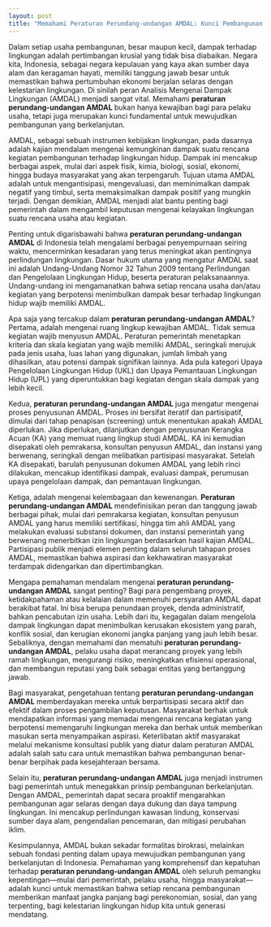 ```yaml
---
layout: post
title: "Memahami Peraturan Perundang-undangan AMDAL: Kunci Pembangunan Berkelanjutan"
---
```


Dalam setiap usaha pembangunan, besar maupun kecil, dampak terhadap lingkungan adalah pertimbangan krusial yang tidak bisa diabaikan. Negara kita, Indonesia, sebagai negara kepulauan yang kaya akan sumber daya alam dan keragaman hayati, memiliki tanggung jawab besar untuk memastikan bahwa pertumbuhan ekonomi berjalan selaras dengan kelestarian lingkungan. Di sinilah peran Analisis Mengenai Dampak Lingkungan (AMDAL) menjadi sangat vital. Memahami **peraturan perundang-undangan AMDAL** bukan hanya kewajiban bagi para pelaku usaha, tetapi juga merupakan kunci fundamental untuk mewujudkan pembangunan yang berkelanjutan.

AMDAL, sebagai sebuah instrumen kebijakan lingkungan, pada dasarnya adalah kajian mendalam mengenai kemungkinan dampak suatu rencana kegiatan pembangunan terhadap lingkungan hidup. Dampak ini mencakup berbagai aspek, mulai dari aspek fisik, kimia, biologi, sosial, ekonomi, hingga budaya masyarakat yang akan terpengaruh. Tujuan utama AMDAL adalah untuk mengantisipasi, mengevaluasi, dan meminimalkan dampak negatif yang timbul, serta memaksimalkan dampak positif yang mungkin terjadi. Dengan demikian, AMDAL menjadi alat bantu penting bagi pemerintah dalam mengambil keputusan mengenai kelayakan lingkungan suatu rencana usaha atau kegiatan.

Penting untuk digarisbawahi bahwa **peraturan perundang-undangan AMDAL** di Indonesia telah mengalami berbagai penyempurnaan seiring waktu, mencerminkan kesadaran yang terus meningkat akan pentingnya perlindungan lingkungan. Dasar hukum utama yang mengatur AMDAL saat ini adalah Undang-Undang Nomor 32 Tahun 2009 tentang Perlindungan dan Pengelolaan Lingkungan Hidup, beserta peraturan pelaksanaannya. Undang-undang ini mengamanatkan bahwa setiap rencana usaha dan/atau kegiatan yang berpotensi menimbulkan dampak besar terhadap lingkungan hidup wajib memiliki AMDAL.

Apa saja yang tercakup dalam **peraturan perundang-undangan AMDAL**? Pertama, adalah mengenai ruang lingkup kewajiban AMDAL. Tidak semua kegiatan wajib menyusun AMDAL. Peraturan pemerintah menetapkan kriteria dan skala kegiatan yang wajib memiliki AMDAL, seringkali merujuk pada jenis usaha, luas lahan yang digunakan, jumlah limbah yang dihasilkan, atau potensi dampak signifikan lainnya. Ada pula kategori Upaya Pengelolaan Lingkungan Hidup (UKL) dan Upaya Pemantauan Lingkungan Hidup (UPL) yang diperuntukkan bagi kegiatan dengan skala dampak yang lebih kecil.

Kedua, **peraturan perundang-undangan AMDAL** juga mengatur mengenai proses penyusunan AMDAL. Proses ini bersifat iteratif dan partisipatif, dimulai dari tahap penapisan (screening) untuk menentukan apakah AMDAL diperlukan. Jika diperlukan, dilanjutkan dengan penyusunan Kerangka Acuan (KA) yang memuat ruang lingkup studi AMDAL. KA ini kemudian disepakati oleh pemrakarsa, konsultan penyusun AMDAL, dan instansi yang berwenang, seringkali dengan melibatkan partisipasi masyarakat. Setelah KA disepakati, barulah penyusunan dokumen AMDAL yang lebih rinci dilakukan, mencakup identifikasi dampak, evaluasi dampak, perumusan upaya pengelolaan dampak, dan pemantauan lingkungan.

Ketiga, adalah mengenai kelembagaan dan kewenangan. **Peraturan perundang-undangan AMDAL** mendefinisikan peran dan tanggung jawab berbagai pihak, mulai dari pemrakarsa kegiatan, konsultan penyusun AMDAL yang harus memiliki sertifikasi, hingga tim ahli AMDAL yang melakukan evaluasi substansi dokumen, dan instansi pemerintah yang berwenang menerbitkan izin lingkungan berdasarkan hasil kajian AMDAL. Partisipasi publik menjadi elemen penting dalam seluruh tahapan proses AMDAL, memastikan bahwa aspirasi dan kekhawatiran masyarakat terdampak didengarkan dan dipertimbangkan.

Mengapa pemahaman mendalam mengenai **peraturan perundang-undangan AMDAL** sangat penting? Bagi para pengembang proyek, ketidakpahaman atau kelalaian dalam memenuhi persyaratan AMDAL dapat berakibat fatal. Ini bisa berupa penundaan proyek, denda administratif, bahkan pencabutan izin usaha. Lebih dari itu, kegagalan dalam mengelola dampak lingkungan dapat menimbulkan kerusakan ekosistem yang parah, konflik sosial, dan kerugian ekonomi jangka panjang yang jauh lebih besar. Sebaliknya, dengan memahami dan mematuhi **peraturan perundang-undangan AMDAL**, pelaku usaha dapat merancang proyek yang lebih ramah lingkungan, mengurangi risiko, meningkatkan efisiensi operasional, dan membangun reputasi yang baik sebagai entitas yang bertanggung jawab.

Bagi masyarakat, pengetahuan tentang **peraturan perundang-undangan AMDAL** memberdayakan mereka untuk berpartisipasi secara aktif dan efektif dalam proses pengambilan keputusan. Masyarakat berhak untuk mendapatkan informasi yang memadai mengenai rencana kegiatan yang berpotensi memengaruhi lingkungan mereka dan berhak untuk memberikan masukan serta menyampaikan aspirasi. Keterlibatan aktif masyarakat melalui mekanisme konsultasi publik yang diatur dalam peraturan AMDAL adalah salah satu cara untuk memastikan bahwa pembangunan benar-benar berpihak pada kesejahteraan bersama.

Selain itu, **peraturan perundang-undangan AMDAL** juga menjadi instrumen bagi pemerintah untuk menegakkan prinsip pembangunan berkelanjutan. Dengan AMDAL, pemerintah dapat secara proaktif mengarahkan pembangunan agar selaras dengan daya dukung dan daya tampung lingkungan. Ini mencakup perlindungan kawasan lindung, konservasi sumber daya alam, pengendalian pencemaran, dan mitigasi perubahan iklim.

Kesimpulannya, AMDAL bukan sekadar formalitas birokrasi, melainkan sebuah fondasi penting dalam upaya mewujudkan pembangunan yang berkelanjutan di Indonesia. Pemahaman yang komprehensif dan kepatuhan terhadap **peraturan perundang-undangan AMDAL** oleh seluruh pemangku kepentingan—mulai dari pemerintah, pelaku usaha, hingga masyarakat—adalah kunci untuk memastikan bahwa setiap rencana pembangunan memberikan manfaat jangka panjang bagi perekonomian, sosial, dan yang terpenting, bagi kelestarian lingkungan hidup kita untuk generasi mendatang.
